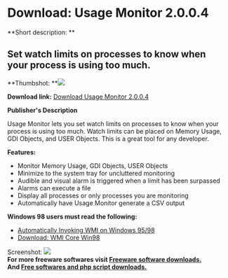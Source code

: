 # Download: Usage Monitor 2.0.0.4

**Short description: **

## Set watch limits on processes to know when your process is using too much.

  
**Thumbshot: **![](http://www.freewarefiles.com/screenshot/usagemonitor_md.gif)   
  
**Download link:** [Download Usage Monitor 2.0.0.4](http://freesoftwares.boysofts.com/Usage-Monitor_program_15597.html)  
  

**Publisher's Description**  
  

Usage Monitor lets you set watch limits on processes to know when your process
is using too much. Watch limits can be placed on Memory Usage, GDI Objects,
and USER Objects. This is a great tool for any developer.

**Features:**

  * Monitor Memory Usage, GDI Objects, USER Objects 
  * Minimize to the system tray for uncluttered monitoring 
  * Audible and visual alarm is triggered when a limit has been surpassed 
  * Alarms can execute a file 
  * Display all processes or only processes you are monitoring 
  * Automatically have Usage Monitor generate a CSV output 

**Windows 98 users must read the following:**

  * [Automatically Invoking WMI on Windows 95/98](http://msdn.microsoft.com/library/default.asp?url=/library/en-us/wmisdk/wmi/automatically_invoking_wmi_on_windows_95_98.asp)
  * [Download: WMI Core Win98](http://www.microsoft.com/downloads/details.aspx?FamilyID=98a4c5ba-337b-4e92-8c18-a63847760ea5&DisplayLang=en)

  
  
Screenshot: ![](http://www.freewarefiles.com/screenshot/usagemonitor.gif)  
**For more freeware softwares visit [Freeware software downloads.](http://freesoftwares.boysofts.com/)**   
**And [Free softwares and php script downloads.](http://www.boysofts.com/)**

